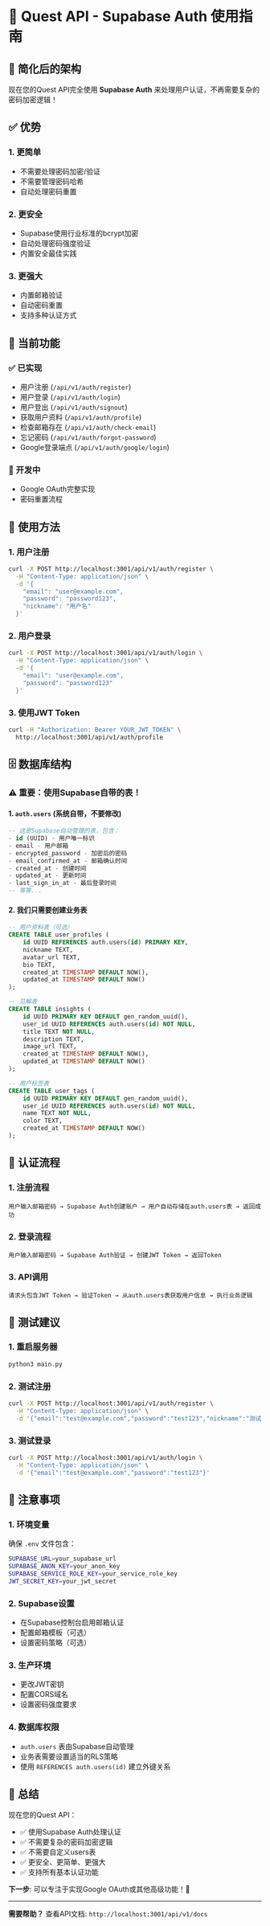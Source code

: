# 🚀 Quest API - Supabase Auth 使用指南

## 🎯 简化后的架构

现在您的Quest API完全使用 **Supabase Auth** 来处理用户认证，不再需要复杂的密码加密逻辑！

## ✅ 优势

### 1. **更简单**
- 不需要处理密码加密/验证
- 不需要管理密码哈希
- 自动处理密码重置

### 2. **更安全**
- Supabase使用行业标准的bcrypt加密
- 自动处理密码强度验证
- 内置安全最佳实践

### 3. **更强大**
- 内置邮箱验证
- 自动密码重置
- 支持多种认证方式

## 🔧 当前功能

### ✅ **已实现**
- 用户注册 (`/api/v1/auth/register`)
- 用户登录 (`/api/v1/auth/login`)
- 用户登出 (`/api/v1/auth/signout`)
- 获取用户资料 (`/api/v1/auth/profile`)
- 检查邮箱存在 (`/api/v1/auth/check-email`)
- 忘记密码 (`/api/v1/auth/forgot-password`)
- Google登录端点 (`/api/v1/auth/google/login`)

### 🚧 **开发中**
- Google OAuth完整实现
- 密码重置流程

## 🚀 使用方法

### 1. **用户注册**
```bash
curl -X POST http://localhost:3001/api/v1/auth/register \
  -H "Content-Type: application/json" \
  -d '{
    "email": "user@example.com",
    "password": "password123",
    "nickname": "用户名"
  }'
```

### 2. **用户登录**
```bash
curl -X POST http://localhost:3001/api/v1/auth/login \
  -H "Content-Type: application/json" \
  -d '{
    "email": "user@example.com",
    "password": "password123"
  }'
```

### 3. **使用JWT Token**
```bash
curl -H "Authorization: Bearer YOUR_JWT_TOKEN" \
  http://localhost:3001/api/v1/auth/profile
```

## 🗄️ 数据库结构

### ⚠️ **重要：使用Supabase自带的表！**

#### 1. **`auth.users` (系统自带，不要修改)**
```sql
-- 这是Supabase自动管理的表，包含：
- id (UUID) - 用户唯一标识
- email - 用户邮箱
- encrypted_password - 加密后的密码
- email_confirmed_at - 邮箱确认时间
- created_at - 创建时间
- updated_at - 更新时间
- last_sign_in_at - 最后登录时间
-- 等等...
```

#### 2. **我们只需要创建业务表**
```sql
-- 用户资料表（可选）
CREATE TABLE user_profiles (
    id UUID REFERENCES auth.users(id) PRIMARY KEY,
    nickname TEXT,
    avatar_url TEXT,
    bio TEXT,
    created_at TIMESTAMP DEFAULT NOW(),
    updated_at TIMESTAMP DEFAULT NOW()
);

-- 见解表
CREATE TABLE insights (
    id UUID PRIMARY KEY DEFAULT gen_random_uuid(),
    user_id UUID REFERENCES auth.users(id) NOT NULL,
    title TEXT NOT NULL,
    description TEXT,
    image_url TEXT,
    created_at TIMESTAMP DEFAULT NOW(),
    updated_at TIMESTAMP DEFAULT NOW()
);

-- 用户标签表
CREATE TABLE user_tags (
    id UUID PRIMARY KEY DEFAULT gen_random_uuid(),
    user_id UUID REFERENCES auth.users(id) NOT NULL,
    name TEXT NOT NULL,
    color TEXT,
    created_at TIMESTAMP DEFAULT NOW()
);
```

## 🔐 认证流程

### 1. **注册流程**
```
用户输入邮箱密码 → Supabase Auth创建账户 → 用户自动存储在auth.users表 → 返回成功
```

### 2. **登录流程**
```
用户输入邮箱密码 → Supabase Auth验证 → 创建JWT Token → 返回Token
```

### 3. **API调用**
```
请求头包含JWT Token → 验证Token → 从auth.users表获取用户信息 → 执行业务逻辑
```

## 🧪 测试建议

### 1. **重启服务器**
```bash
python3 main.py
```

### 2. **测试注册**
```bash
curl -X POST http://localhost:3001/api/v1/auth/register \
  -H "Content-Type: application/json" \
  -d '{"email":"test@example.com","password":"test123","nickname":"测试用户"}'
```

### 3. **测试登录**
```bash
curl -X POST http://localhost:3001/api/v1/auth/login \
  -H "Content-Type: application/json" \
  -d '{"email":"test@example.com","password":"test123"}'
```

## 🚨 注意事项

### 1. **环境变量**
确保 `.env` 文件包含：
```bash
SUPABASE_URL=your_supabase_url
SUPABASE_ANON_KEY=your_anon_key
SUPABASE_SERVICE_ROLE_KEY=your_service_role_key
JWT_SECRET_KEY=your_jwt_secret
```

### 2. **Supabase设置**
- 在Supabase控制台启用邮箱认证
- 配置邮箱模板（可选）
- 设置密码策略（可选）

### 3. **生产环境**
- 更改JWT密钥
- 配置CORS域名
- 设置密码强度要求

### 4. **数据库权限**
- `auth.users` 表由Supabase自动管理
- 业务表需要设置适当的RLS策略
- 使用 `REFERENCES auth.users(id)` 建立外键关系

## 🎉 总结

现在您的Quest API：
- ✅ 使用Supabase Auth处理认证
- ✅ 不需要复杂的密码加密逻辑
- ✅ 不需要自定义users表
- ✅ 更安全、更简单、更强大
- ✅ 支持所有基本认证功能

**下一步**: 可以专注于实现Google OAuth或其他高级功能！🚀

---

**需要帮助？** 查看API文档: `http://localhost:3001/api/v1/docs`
